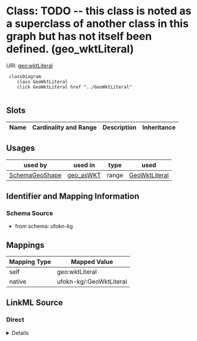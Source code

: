 

# Class: TODO -- this class is noted as a superclass of another class in this graph but has not itself been defined. (geo_wktLiteral)



URI: [geo:wktLiteral](http://www.opengis.net/ont/geosparql#wktLiteral)






```mermaid
 classDiagram
    class GeoWktLiteral
    click GeoWktLiteral href "../GeoWktLiteral"
      
```




<!-- no inheritance hierarchy -->


## Slots

| Name | Cardinality and Range | Description | Inheritance |
| ---  | --- | --- | --- |





## Usages

| used by | used in | type | used |
| ---  | --- | --- | --- |
| [SchemaGeoShape](../classes/SchemaGeoShape.md) | [geo_asWKT](../slots/geo_asWKT.md) | range | [GeoWktLiteral](../classes/GeoWktLiteral.md) |






## Identifier and Mapping Information







### Schema Source


* from schema: ufokn-kg




## Mappings

| Mapping Type | Mapped Value |
| ---  | ---  |
| self | geo:wktLiteral |
| native | ufokn-kg/:GeoWktLiteral |







## LinkML Source

<!-- TODO: investigate https://stackoverflow.com/questions/37606292/how-to-create-tabbed-code-blocks-in-mkdocs-or-sphinx -->

### Direct

<details>
```yaml
name: geo_wktLiteral
title: TODO -- this class is noted as a superclass of another class in this graph
  but has not itself been defined.
from_schema: ufokn-kg
class_uri: geo:wktLiteral

```
</details>

### Induced

<details>
```yaml
name: geo_wktLiteral
title: TODO -- this class is noted as a superclass of another class in this graph
  but has not itself been defined.
from_schema: ufokn-kg
class_uri: geo:wktLiteral

```
</details>